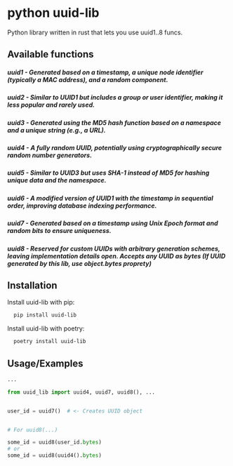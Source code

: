 
# python uuid-lib

Python library written in rust that lets you use uuid1..8 funcs.


## Available functions

##### **uuid1** - Generated based on a timestamp, a unique node identifier (typically a MAC address), and a random component.

##### **uuid2** - Similar to UUID1 but includes a group or user identifier, making it less popular and rarely used.

##### **uuid3** - Generated using the MD5 hash function based on a namespace and a unique string (e.g., a URL).

##### **uuid4** - A fully random UUID, potentially using cryptographically secure random number generators.

##### **uuid5** - Similar to UUID3 but uses SHA-1 instead of MD5 for hashing unique data and the namespace.

##### **uuid6** - A modified version of UUID1 with the timestamp in sequential order, improving database indexing performance.

##### **uuid7** - Generated based on a timestamp using Unix Epoch format and random bits to ensure uniqueness.

##### **uuid8** - Reserved for custom UUIDs with arbitrary generation schemes, leaving implementation details open. ***Accepts any UUID as bytes (If UUID generated by this lib, use object.bytes proprety)***

## Installation

Install uuid-lib with pip:

```bash
  pip install uuid-lib
```

Install uuid-lib with poetry:

```bash
  poetry install uuid-lib
```


## Usage/Examples

```python
...

from uuid_lib import uuid4, uuid7, uuid8(), ...


user_id = uuid7()  # <- Creates UUID object


# For uuid8(...) 

some_id = uuid8(user_id.bytes)
# or
some_id = uuid8(uuid4().bytes)
```

